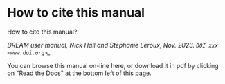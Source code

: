 # How to cite this manual

How to cite this manual?

*DREAM user manual, Nick Hall and Stephanie Leroux, Nov. 2023. `DOI xxx <www.doi.org>`_*

You can browse this manual on-line here, or download it in pdf by clicking on "Read the Docs" at the bottom left of this page.
